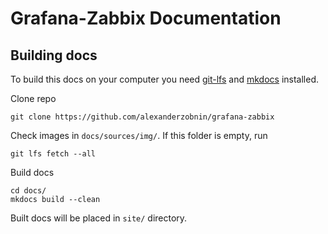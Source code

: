 # Grafana-Zabbix Documentation

## Building docs
To build this docs on your computer you need [git-lfs](https://git-lfs.github.com/) and [mkdocs](http://www.mkdocs.org/) installed.

Clone repo
```
git clone https://github.com/alexanderzobnin/grafana-zabbix
```
Check images in `docs/sources/img/`. If this folder is empty, run 
```
git lfs fetch --all
```

Build docs
```
cd docs/
mkdocs build --clean
```

Built docs will be placed in `site/` directory.
